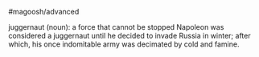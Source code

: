 #magoosh/advanced

juggernaut (noun): a force that cannot be stopped 
Napoleon was considered a juggernaut until he decided to invade Russia in winter; after which, his once 
indomitable army was decimated by cold and famine. 
